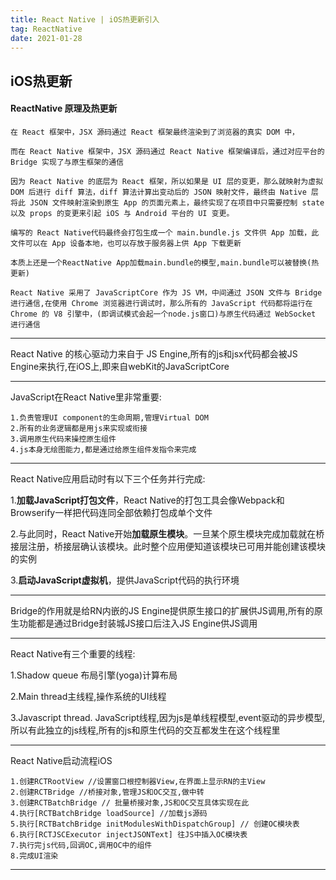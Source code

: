 ```yaml
---
title: React Native | iOS热更新引入
tag: ReactNative
date: 2021-01-28
---
```


## iOS热更新

#### ReactNative 原理及热更新

```
在 React 框架中，JSX 源码通过 React 框架最终渲染到了浏览器的真实 DOM 中，

而在 React Native 框架中，JSX 源码通过 React Native 框架编译后，通过对应平台的 Bridge 实现了与原生框架的通信

因为 React Native 的底层为 React 框架，所以如果是 UI 层的变更，那么就映射为虚拟 DOM 后进行 diff 算法，diff 算法计算出变动后的 JSON 映射文件，最终由 Native 层将此 JSON 文件映射渲染到原生 App 的页面元素上，最终实现了在项目中只需要控制 state 以及 props 的变更来引起 iOS 与 Android 平台的 UI 变更。

编写的 React Native代码最终会打包生成一个 main.bundle.js 文件供 App 加载，此文件可以在 App 设备本地，也可以存放于服务器上供 App 下载更新

本质上还是一个ReactNative App加载main.bundle的模型,main.bundle可以被替换(热更新)

React Native 采用了 JavaScriptCore 作为 JS VM，中间通过 JSON 文件与 Bridge 进行通信,在使用 Chrome 浏览器进行调试时，那么所有的 JavaScript 代码都将运行在 Chrome 的 V8 引擎中，(即调试模式会起一个node.js窗口)与原生代码通过 WebSocket 进行通信
```



------

React Native 的核心驱动力来自于 JS Engine,所有的js和jsx代码都会被JS Engine来执行,在iOS上,即来自webKit的JavaScriptCore

------

JavaScript在React Native里非常重要:

```
1.负责管理UI component的生命周期,管理Virtual DOM
2.所有的业务逻辑都是用js来实现或衔接
3.调用原生代码来操控原生组件
4.js本身无绘图能力,都是通过给原生组件发指令来完成
```



------

React Native应用启动时有以下三个任务并行完成:

1.**加载JavaScript打包文件**，React Native的打包工具会像Webpack和Browserify一样把代码连同全部依赖打包成单个文件

2.与此同时，React Native开始**加载原生模块**。一旦某个原生模块完成加载就在桥接层注册，桥接层确认该模块。此时整个应用便知道该模块已可用并能创建该模块的实例

3.**启动JavaScript虚拟机**，提供JavaScript代码的执行环境

------

Bridge的作用就是给RN内嵌的JS Engine提供原生接口的扩展供JS调用,所有的原生功能都是通过Bridge封装城JS接口后注入JS Engine供JS调用

------

React Native有三个重要的线程:

1.Shadow queue 布局引擎(yoga)计算布局

2.Main thread主线程,操作系统的UI线程

3.Javascript thread. JavaScript线程,因为js是单线程模型,event驱动的异步模型,所以有此独立的js线程,所有的js和原生代码的交互都发生在这个线程里

------

React Native启动流程iOS

```
1.创建RCTRootView //设置窗口根控制器View,在界面上显示RN的主View
2.创建RCTBridge //桥接对象,管理JS和OC交互,做中转
3.创建RCTBatchBridge // 批量桥接对象,JS和OC交互具体实现在此
4.执行[RCTBatchBridge loadSource] //加载js源码
5.执行[RCTBatchBridge initModulesWithDispatchGroup] // 创建OC模块表
6.执行[RCTJSCExecutor injectJSONText] 往JS中插入OC模块表
7.执行完js代码,回调OC,调用OC中的组件
8.完成UI渲染
```



------




